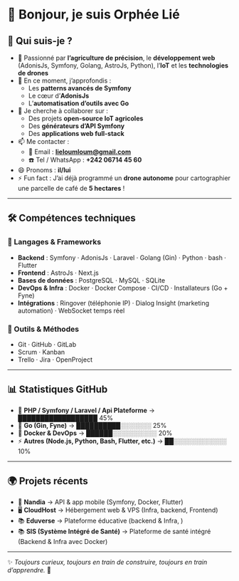 <!---
liephee266/liephee266 est un dépôt ✨ spécial ✨ car son `README.md` (ce fichier) apparaît sur votre profil GitHub.
Vous pouvez cliquer sur “Preview” pour voir vos modifications.
--->

# 👋 Bonjour, je suis Orphée Lié  

## 👀 Qui suis-je ?  
- 🌱 Passionné par **l’agriculture de précision**, le **développement web** (AdonisJs, Symfony, Golang, AstroJs, Python), l’**IoT** et les **technologies de drones**  
- 🚀 En ce moment, j’approfondis :  
  - Les **patterns avancés de Symfony**  
  - Le cœur d’**AdonisJs**  
  - L’**automatisation d’outils avec Go**  
- 🤝 Je cherche à collaborer sur :  
  - Des projets **open-source IoT agricoles**  
  - Des **générateurs d’API Symfony**  
  - Des **applications web full-stack**  
- 📫 Me contacter :  
  - 📧 Email : **lieloumloum@gmail.com**  
  - ☎️ Tel / WhatsApp : **+242 06714 45 60**  
- 😄 Pronoms : **il/lui**  
- ⚡ Fun fact : J’ai déjà programmé un **drone autonome** pour cartographier une parcelle de café de **5 hectares** !  

---

## 🛠️ Compétences techniques  

### 🔹 Langages & Frameworks  
- **Backend** : Symfony · AdonisJs · Laravel · Golang (Gin) · Python · bash · Flutter 
- **Frontend** : AstroJs · Next.js  
- **Bases de données** : PostgreSQL · MySQL · SQLite  
- **DevOps & Infra** : Docker · Docker Compose · CI/CD  · Installateurs (Go + Fyne)  
- **Intégrations** : Ringover (téléphonie IP) · Dialog Insight (marketing automation) · WebSocket temps réel  

### 🔹 Outils & Méthodes  
- Git · GitHub · GitLab  
- Scrum · Kanban  
- Trello · Jira · OpenProject  

---

## 📊 Statistiques GitHub  

- 🐘 **PHP / Symfony / Laravel / Api Plateforme** → ██████████████████ 45%  
- 🚀 **Go (Gin, Fyne)** → ██████████░░░░░░░ 25%  
- 🐳 **Docker & DevOps** → ██████░░░░░░░░░░ 20%  
- ⚡ **Autres (Node.js, Python, Bash, Flutter, etc.)** → ██░░░░░░░░░░░░ 10%

---

## 🌍 Projets récents  
- 📡 **Nandia** → API & app mobile (Symfony, Docker, Flutter) 
- 🖥️ **CloudHost** → Hébergement web & VPS  (Infra, backend, Frontend)
- 📚 **Eduverse** → Plateforme éducative (backend & Infra, )  
- 📚 **SIS (Système Intégré de Santé)** → Plateforme de santé intégré (Backend & Infra avec Docker)

---

✨ *Toujours curieux, toujours en train de construire, toujours en train d’apprendre.* 🚀
